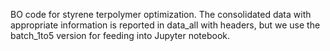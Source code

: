 BO code for styrene terpolymer optimization. The consolidated data with appropriate information is reported in data_all with headers, but we use the batch_1to5 version for feeding into Jupyter notebook.

